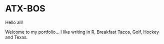 # ATX-BOS

Hello all!

Welcome to my portfolio... I like writing in R, Breakfast Tacos, Golf, Hockey and Texas.
